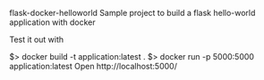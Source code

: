 flask-docker-helloworld
Sample project to build a flask hello-world application with docker

Test it out with

$> docker build -t application:latest .
$> docker run -p 5000:5000 application:latest
Open http://localhost:5000/
